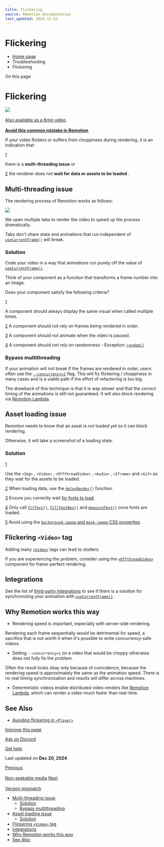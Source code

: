 ```yaml
---
title: Flickering
source: Remotion Documentation
last_updated: 2024-12-22
---
```


# Flickering

- [Home page](/)
- Troubleshooting
- Flickering

On this page

# Flickering

[![](https://i.ytimg.com/vi/M7BOPECeqV8/hq720.jpg)\
\
Also available as a 6min video\
\
**Avoid this common mistake in Remotion**](https://www.youtube.com/watch?v=M7BOPECeqV8)

If your video flickers or suffers from choppiness during rendering, it is an indication that:

[1](#1)

there is a **multi-threading issue** or

[2](#2) the renderer does not **wait for data or assets to be loaded**
.

## Multi-threading issue [​](\#multi-threading-issue "Direct link to Multi-threading issue")

The rendering process of Remotion works as follows:

![](/img/parallel-rendering.png)

We open multiple tabs to render the video to speed up the process dramatically.

Tabs don't share state and animations that run independent of [`useCurrentFrame()`](/docs/use-current-frame) will break.

### Solution [​](\#solution "Direct link to Solution")

Code your video in a way that animations run purely off the value of [`useCurrentFrame()`](/docs/use-current-frame).

Think of your component as a function that transforms a frame number into an image.

Does your component satisfy the following criteria?

[1](#1)

A component should always display the same visual when called multiple
times.

[2](#2) A component should not rely on frames being rendered in order.

[3](#3) A component should not animate when the video is paused.

[4](#4) A component should not rely on randomness - Exception: [`random()`](/docs/random)

### Bypass multithreading [​](\#bypass-multithreading "Direct link to Bypass multithreading")

If your animation will not break if the frames are rendered in order, users often use the [`--concurrency=1`](/docs/cli/render#--concurrency) flag. This will fix flickering / choppiness in many cases and is a viable path if the effort of refactoring is too big.

The drawback of this technique is that it is way slower and that the correct timing of the animations is still not guaranteed. It will also block rendering via [Remotion Lambda](/lambda).

## Asset loading issue [​](\#asset-loading-issue "Direct link to Asset loading issue")

Remotion needs to know that an asset is not loaded yet so it can block rendering.

Otherwise, it will take a screenshot of a loading state.

### Solution [​](\#solution-1 "Direct link to Solution")

[1](#1)

Use the `<Img>`
, `<Video>`
, `<OffthreadVideo>`
, `<Audio>`
, `<Iframe>` and `<Gif>` as they wait for the assets to be loaded.

[2](#2) When loading data, use the [`delayRender()`](/docs/delay-render) function.

[3](#3) Ensure you correctly wait [for fonts to load](/docs/fonts).

[4](#4) Only call [`fitText()`](/docs/layout-utils/fit-text), [`fillTextBox()`](/docs/layout-utils/fill-text-box) and [`measureText()`](/docs/layout-utils/measure-text) once fonts are loaded.

[5](#5) Avoid using the [`background-image` and `mask-image` CSS properties](/docs/troubleshooting/background-image).

## Flickering `<Video>` tag [​](\#flickering-video-tag "Direct link to flickering-video-tag")

Adding many [`<Video>`](/docs/video) tags can lead to stutters.

If you are experiencing the problem, consider using the [`<OffthreadVideo>`](/docs/offthreadvideo) component for frame-perfect rendering.

## Integrations [​](\#integrations "Direct link to Integrations")

See the list of [third-party integrations](/docs/third-party) to see if there is a solution for synchronizing your animation with [`useCurrentFrame()`](/docs/use-current-frame).

## Why Remotion works this way [​](\#why-remotion-works-this-way "Direct link to Why Remotion works this way")

- Rendering speed is important, especially with server-side rendering.

Rendering each frame sequentially would be detrimental for speed, a sacrifice that is not worth it when it's possible to write concurrency-safe videos.

- Setting `--concurrency=1` on a video that would be choppy otherwise does not fully fix the problem.

Often the result looks okay only because of coincidence, because the rendering speed is approximately the same as the animation speed. There is no real timing synchronization and results will differ across machines.

- Deterministic videos enable distributed video renders like [Remotion Lambda](/docs/lambda), which can render a video much faster than real-time.

## See Also [​](\#see-also "Direct link to See Also")

- [Avoiding flickering in `<Player>`](/docs/troubleshooting/player-flicker)

[Improve this page](https://github.com/remotion-dev/remotion/edit/main/packages/docs/docs/flickering.mdx)

[Ask on Discord](https://remotion.dev/discord)

[Get help](/docs/get-help)

Last updated on **Dec 20, 2024**

[Previous\
\
Non-seekable media](/docs/non-seekable-media) [Next\
\
Version mismatch](/docs/version-mismatch)

- [Multi-threading issue](#multi-threading-issue)
  - [Solution](#solution)
  - [Bypass multithreading](#bypass-multithreading)
- [Asset loading issue](#asset-loading-issue)
  - [Solution](#solution-1)
- [Flickering `<Video>` tag](#flickering-video-tag)
- [Integrations](#integrations)
- [Why Remotion works this way](#why-remotion-works-this-way)
- [See Also](#see-also)
